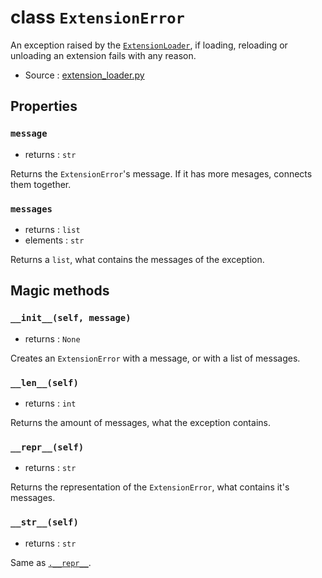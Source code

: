 # class `ExtensionError`

An exception raised by the [`ExtensionLoader`](ExtensionLoader.md), if loading,
reloading or unloading an extension fails with any reason.

- Source : [extension_loader.py](https://github.com/HuyaneMatsu/hata/blob/master/hata/extension_loader.py)

## Properties

### `message`

- returns : `str`

Returns the `ExtensionError`'s message. If it has more mesages, connects them
together.

### `messages`

- returns : `list`
- elements : `str`

Returns a `list`, what contains the messages of the exception.

## Magic methods

### `__init__(self, message)`

- returns : `None`

Creates an `ExtensionError` with a message, or with a list of messages.

### `__len__(self)`

- returns : `int`

Returns the amount of messages, what the exception contains.

### `__repr__(self)`

- returns : `str`

Returns the representation of the `ExtensionError`, what contains it's
messages.

### `__str__(self)`

- returns : `str`

Same as [`.__repr__`](#__repr__self).
